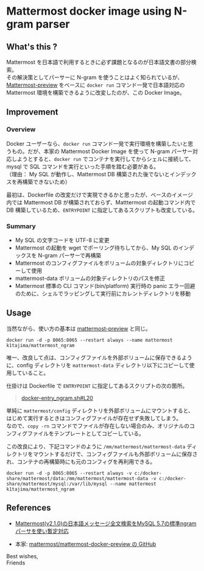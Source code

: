 # Mattermost docker image using N-gram parser

## What's this ?

Mattermost を日本語で利用するときに必ず課題となるのが日本語文書の部分検索。  
その解決策としてパーサーに N-gram を使うことはよく知られているが、[Mattermost-preview](https://hub.docker.com/r/mattermost/mattermost-preview) をベースに `docker run` コマンド一発で日本語対応の Mattermost 環境を構築できるように改変したのが、この Docker Image。

## Improvement

### Overview

Docker ユーザーなら、`docker run` コマンド一発で実行環境を構築したいと思うもの。だが、本家の Mattermost Docker Image を使って N-gram パーサー対応しようとすると、`docker run` でコンテナを実行してからシェルに接続して、mysql で SQL コマンドを実行といった手順を踏む必要がある。  
（理由： My SQL が動作し、Mattermost DB 構築された後でないとインデックスを再構築できないため）

最初は、Dockerfile の改変だけで実現できるかと思ったが、ベースのイメージ内では Mattermost DB が構築されておらず、Matttermost の起動コマンド内で DB 構築しているため、`ENTRYPOINT` に指定してあるスクリプトも改変している。

### Summary

* My SQL の文字コードを UTF-8 に変更
* Mattermost の起動を wget でポーリング待ちしてから、My SQL のインデックスを N-gram パーサーで再構築
* Mattermost のコンフィグファイルをボリュームの対象ディレクトリにコピーして使用
* mattermost-data ボリュームの対象ディレクトリのパスを修正
* Mattermost 標準の CLI コマンド(bin/platform) 実行時の panic エラー回避のために、シェルでラッピングして実行前にカレントディレクトリを移動

## Usage

当然ながら、使い方の基本は [mattermost-preview](https://docs.mattermost.com/install/docker-local-machine.html) と同じ。

```
docker run -d -p 8065:8065 --restart always --name mattermost k1tajima/mattermost_ngram
```

唯一、改良して点は、コンフィグファイルを外部ボリュームに保存できるように、config ディレクトリを `mattermost-data` ディレクトリ以下にコピーして使用していること。

仕掛けは Dockerfile で `ENTRYPOINT` に指定してあるスクリプトの次の箇所。

> [docker-entry_ngram.sh#L20](https://github.com/tajimak/mattermost_ngram/blob/603956ac118615e6a069ddfea4fcc429d8009003/docker-entry_ngram.sh#L20) 

単純に `mattermost/config` ディレクトリを外部ボリュームにマウントすると、はじめて実行するときはコンフィグファイルが存在せず失敗してしまう。  
なので、`copy -rn` コマンドでファイルが存在しない場合のみ、オリジナルのコンフィグファイルをテンプレートとしてコピーしている。

この改良により、下記コマンドのように `/mm/mattermost/mattermost-data` ディレクトリをマウントするだけで、コンフィグファイルも外部ボリュームに保存され、コンテナの再構築時にも元のコンフィグを再利用できる。

```
docker run -d -p 8065:8065 --restart always -v c:/docker-share/mattermost/data:/mm/mattermost/mattermost-data -v c:/docker-share/mattermost/mysql:/var/lib/mysql --name mattermost k1tajima/mattermost_ngram
```

## References

* [Mattermost(v2.1.0)の日本語メッセージ全文検索をMySQL 5.7の標準ngramパーサを使い暫定対応](https://qiita.com/terukizm/items/b477943b63c66ab7d454)

* 本家: [mattermost/mattermost-docker-preview の GitHub](https://github.com/mattermost/mattermost-docker-preview)

Best wishes,  
Friends